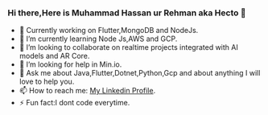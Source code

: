 ### Hi there,Here is Muhammad Hassan ur Rehman aka Hecto 👋


- 🔭 Currently working on Flutter,MongoDB and NodeJs.
- 🌱 I’m currently learning Node Js,AWS and GCP.
- 👯 I’m looking to collaborate on realtime projects integrated with AI models and AR Core.
- 🤔 I’m looking for help in Min.io.
- 💬 Ask me about Java,Flutter,Dotnet,Python,Gcp and about anything I will love to help you.
- 📫 How to reach me: <a href="https://www.linkedin.com/in/muhammad-hassan-ur-rehman-32118a13a/">My Linkedin Profile</a>.
- ⚡ Fun fact:I dont code everytime.

